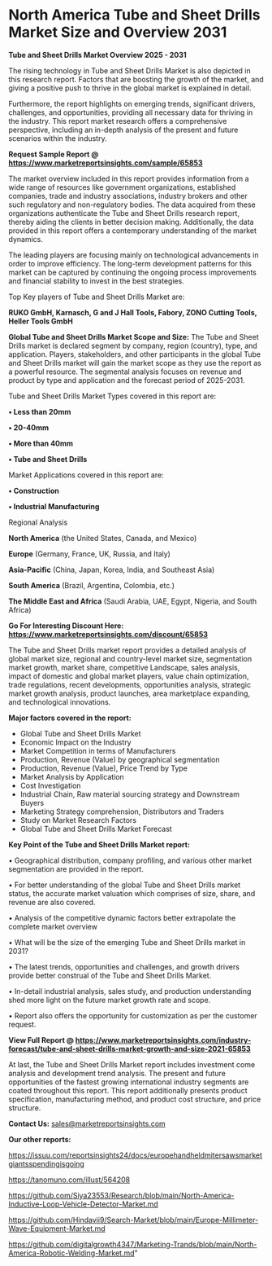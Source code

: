 # North America Tube and Sheet Drills Market Size and Overview 2031

<Strong> Tube and Sheet Drills Market Overview 2025 - 2031</strong>

The rising technology in Tube and Sheet Drills Market is also depicted in this research report. Factors that are boosting the growth of the market, and giving a positive push to thrive in the global market is explained in detail.

Furthermore, the report highlights on emerging trends, significant drivers, challenges, and opportunities, providing all necessary data for thriving in the industry. This report market research offers a comprehensive perspective, including an in-depth analysis of the present and future scenarios within the industry.

<strong>Request Sample Report @ <a href=https://www.marketreportsinsights.com/sample/65853>https://www.marketreportsinsights.com/sample/65853</a></strong>

The market overview included in this report provides information from a wide range of resources like government organizations, established companies, trade and industry associations, industry brokers and other such regulatory and non-regulatory bodies. The data acquired from these organizations authenticate the Tube and Sheet Drills research report, thereby aiding the clients in better decision making. Additionally, the data provided in this report offers a contemporary understanding of the market dynamics.

The leading players are focusing mainly on technological advancements in order to improve efficiency. The long-term development patterns for this market can be captured by continuing the ongoing process improvements and financial stability to invest in the best strategies.

Top Key players of Tube and Sheet Drills Market are:

<strong>RUKO GmbH, Karnasch, G and J Hall Tools, Fabory, ZONO Cutting Tools, Heller Tools GmbH</strong>

<strong><b>Global Tube and Sheet Drills Market Scope and Size:</b></strong>
The Tube and Sheet Drills market is declared segment by company, region (country), type, and application. Players, stakeholders, and other participants in the global Tube and Sheet Drills market will gain the market scope as they use the report as a powerful resource. The segmental analysis focuses on revenue and product by type and application and the forecast period of 2025-2031.

Tube and Sheet Drills Market Types covered in this report are:

<strong>• Less than 20mm

• 20-40mm

• More than 40mm

• Tube and Sheet Drills</strong>

Market Applications covered in this report are:

<strong>• Construction

• Industrial Manufacturing</strong> 

Regional Analysis

<strong>North America</strong> (the United States, Canada, and Mexico)

<strong>Europe</strong> (Germany, France, UK, Russia, and Italy)

<strong>Asia-Pacific</strong> (China, Japan, Korea, India, and Southeast Asia)

<strong>South America</strong> (Brazil, Argentina, Colombia, etc.)

<strong>The Middle East and Africa</strong> (Saudi Arabia, UAE, Egypt, Nigeria, and South Africa)

<strong>Go For Interesting Discount Here: <a href=https://www.marketreportsinsights.com/discount/65853>https://www.marketreportsinsights.com/discount/65853</a></strong>

The Tube and Sheet Drills market report provides a detailed analysis of global market size, regional and country-level market size, segmentation market growth, market share, competitive Landscape, sales analysis, impact of domestic and global market players, value chain optimization, trade regulations, recent developments, opportunities analysis, strategic market growth analysis, product launches, area marketplace expanding, and technological innovations.

<strong><b>Major factors covered in the report:</b></strong>
<ul>
  <li>Global Tube and Sheet Drills Market </li>
  <li>Economic Impact on the Industry</li>
  <li>Market Competition in terms of Manufacturers</li>
  <li>Production, Revenue (Value) by geographical segmentation</li>
  <li>Production, Revenue (Value), Price Trend by Type</li>
  <li>Market Analysis by Application</li>
  <li>Cost Investigation</li>
  <li>Industrial Chain, Raw material sourcing strategy and Downstream Buyers</li>
  <li>Marketing Strategy comprehension, Distributors and Traders</li>
  <li>Study on Market Research Factors</li>
  <li>Global Tube and Sheet Drills Market Forecast</li>
</ul>

<strong><b>Key Point of the Tube and Sheet Drills Market report:</b></strong>

• Geographical distribution, company profiling, and various other market segmentation are provided in the report.

• For better understanding of the global Tube and Sheet Drills market status, the accurate market valuation which comprises of size, share, and revenue are also covered.

• Analysis of the competitive dynamic factors better extrapolate the complete market overview

• What will be the size of the emerging Tube and Sheet Drills market in 2031?

• The latest trends, opportunities and challenges, and growth drivers provide better construal of the Tube and Sheet Drills Market.

• In-detail industrial analysis, sales study, and production understanding shed more light on the future market growth rate and scope.

• Report also offers the opportunity for customization as per the customer request.

<strong><b>View Full Report @ <a href=https://www.marketreportsinsights.com/industry-forecast/tube-and-sheet-drills-market-growth-and-size-2021-65853>https://www.marketreportsinsights.com/industry-forecast/tube-and-sheet-drills-market-growth-and-size-2021-65853</a></b></strong>


At last, the Tube and Sheet Drills Market report includes investment come analysis and development trend analysis. The present and future opportunities of the fastest growing international industry segments are coated throughout this report. This report additionally presents product specification, manufacturing method, and product cost structure, and price structure.

<strong>Contact Us:</strong>
sales@marketreportsinsights.com

<strong>Our other reports:</strong>

<a href=https://issuu.com/reportsinsights24/docs/europehandheldmitersawsmarketgiantsspendingisgoing>https://issuu.com/reportsinsights24/docs/europehandheldmitersawsmarketgiantsspendingisgoing</a>

<a href=https://tanomuno.com/illust/564208>https://tanomuno.com/illust/564208</a>

<a href=https://github.com/Siya23553/Research/blob/main/North-America-Inductive-Loop-Vehicle-Detector-Market.md>https://github.com/Siya23553/Research/blob/main/North-America-Inductive-Loop-Vehicle-Detector-Market.md</a>

<a href=https://github.com/Hindavii9/Search-Market/blob/main/Europe-Millimeter-Wave-Equipment-Market.md>https://github.com/Hindavii9/Search-Market/blob/main/Europe-Millimeter-Wave-Equipment-Market.md</a>

<a href=https://github.com/digitalgrowth4347/Marketing-Trands/blob/main/North-America-Robotic-Welding-Market.md>https://github.com/digitalgrowth4347/Marketing-Trands/blob/main/North-America-Robotic-Welding-Market.md</a>"
